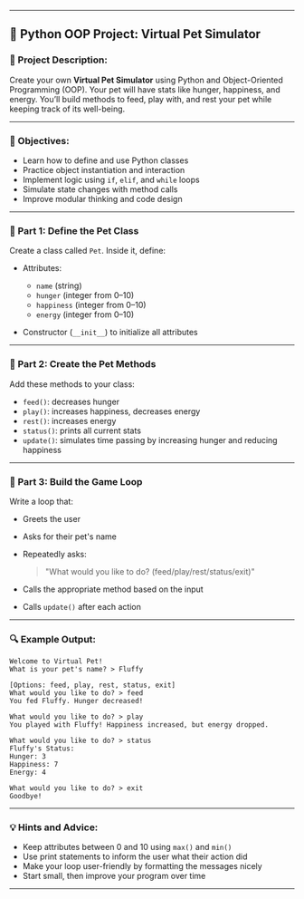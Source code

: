 
---

## 🐶 Python OOP Project: **Virtual Pet Simulator**

### 📌 Project Description:

Create your own **Virtual Pet Simulator** using Python and Object-Oriented Programming (OOP). Your pet will have stats like hunger, happiness, and energy. You’ll build methods to feed, play with, and rest your pet while keeping track of its well-being.

---

### 🎯 Objectives:

* Learn how to define and use Python classes
* Practice object instantiation and interaction
* Implement logic using `if`, `elif`, and `while` loops
* Simulate state changes with method calls
* Improve modular thinking and code design

---

### 🧱 Part 1: Define the Pet Class

Create a class called `Pet`. Inside it, define:

* Attributes:

  * `name` (string)
  * `hunger` (integer from 0–10)
  * `happiness` (integer from 0–10)
  * `energy` (integer from 0–10)
* Constructor (`__init__`) to initialize all attributes

---

### 🧱 Part 2: Create the Pet Methods

Add these methods to your class:

* `feed()`: decreases hunger
* `play()`: increases happiness, decreases energy
* `rest()`: increases energy
* `status()`: prints all current stats
* `update()`: simulates time passing by increasing hunger and reducing happiness

---

### 🧱 Part 3: Build the Game Loop

Write a loop that:

* Greets the user
* Asks for their pet's name
* Repeatedly asks:

  > "What would you like to do? (feed/play/rest/status/exit)"
* Calls the appropriate method based on the input
* Calls `update()` after each action

---

### 🔍 Example Output:

```
Welcome to Virtual Pet!
What is your pet's name? > Fluffy

[Options: feed, play, rest, status, exit]
What would you like to do? > feed
You fed Fluffy. Hunger decreased!

What would you like to do? > play
You played with Fluffy! Happiness increased, but energy dropped.

What would you like to do? > status
Fluffy's Status:
Hunger: 3
Happiness: 7
Energy: 4

What would you like to do? > exit
Goodbye!
```

---

### 💡 Hints and Advice:

* Keep attributes between 0 and 10 using `max()` and `min()`
* Use print statements to inform the user what their action did
* Make your loop user-friendly by formatting the messages nicely
* Start small, then improve your program over time

---

